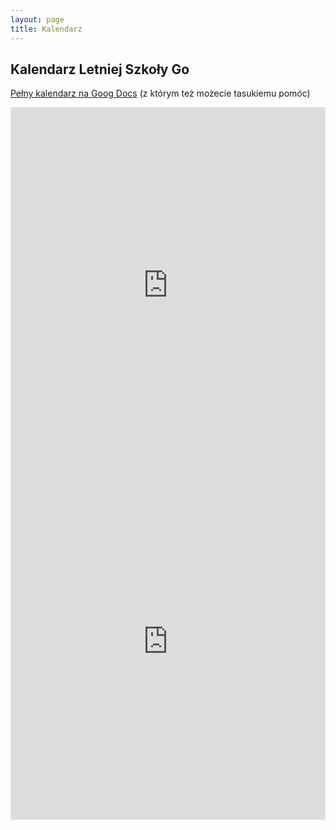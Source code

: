 ```yaml
---
layout: page
title: Kalendarz
---
```


## Kalendarz Letniej Szkoły Go

[Pełny kalendarz na Goog Docs](https://docs.google.com/spreadsheets/d/1zqeLUAC0c34vmwEVIWEqjazz4dP8o4prH9LtU7y9KxQ/edit?usp=sharing) (z którym też możecie tasukiemu pomóc)

<iframe src="https://docs.google.com/spreadsheets/d/e/2PACX-1vTl4kaYLdKvnTRJ9oOWiSh-qbLwFpmsd4EIs9ARGRMj3ZQXabCRjhSUWHN11rVyKAkTPXfMIJXAwkhs/pubhtml?gid=0&amp;single=true&amp;widget=true&amp;headers=false"
    style="border-width:0" width="100%" height="570" frameborder="0" scrolling="no"></iframe>

<iframe src="https://docs.google.com/spreadsheets/d/e/2PACX-1vTl4kaYLdKvnTRJ9oOWiSh-qbLwFpmsd4EIs9ARGRMj3ZQXabCRjhSUWHN11rVyKAkTPXfMIJXAwkhs/pubhtml?gid=1041573295&amp;single=true&amp;widget=true&amp;headers=false"
    style="border-width:0" width="100%" height="570" frameborder="0" scrolling="no"></iframe>
